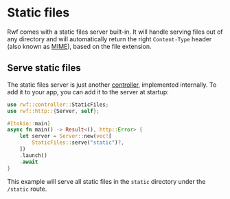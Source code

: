 # Static files

Rwf comes with a static files server built-in. It will handle serving files out of any directory
and will automatically return the right `Content-Type` header (also known as [MIME](https://developer.mozilla.org/en-US/docs/Web/HTTP/MIME_types)), based on the file extension.

## Serve static files

The static files server is just another [controller](index.md), implemented internally. To add it to your app, you can
add it to the server at startup:

```rust
use rwf::controller::StaticFiles;
use rwf::http::{Server, self};

#[tokio::main]
async fn main() -> Result<(), http::Error> {
    let server = Server::new(vec![
        StaticFiles::serve("static")?,
    ])
    .launch()
    .await
}
```

This example will serve all static files in the `static` directory under the `/static` route.
